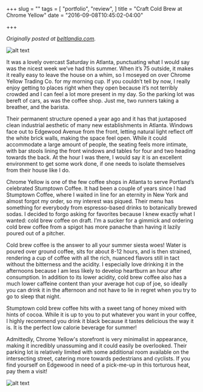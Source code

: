 +++
slug = ""
tags = [
  "portfolio",
  "review",
]
title = "Craft Cold Brew at Chrome Yellow"
date = "2016-09-08T10:45:02-04:00"

+++

<i>Originally posted at <a href="http://beltlandia.com/craft-cold-brew-at-chrome-yellow/">beltlandia.com</a>.</i>

![alt text](/images/chrome-yellow-1.jpg "Chrome Yellow Exterior")

It was a lovely overcast Saturday in Atlanta, punctuating what I would say was the nicest week we’ve had this summer. When it’s 75 outside, it makes it really easy to leave the house on a whim, so I moseyed on over Chrome Yellow Trading Co. for my morning cup. If you couldn’t tell by now, I really enjoy getting to places right when they open because it’s not terribly crowded and I can feel a lot more present in my day. So the parking lot was bereft of cars, as was the coffee shop. Just me, two runners taking a breather, and the barista.

Their permanent structure opened a year ago and it has that juxtaposed clean industrial aesthetic of many new establishments in Atlanta. Windows face out to Edgewood Avenue from the front, letting natural light reflect off the white brick walls, making the space feel open. While it could accommodate a large amount of people, the seating feels more intimate, with bar stools lining the front windows and tables for four and two heading towards the back. At the hour I was there, I would say it is an excellent environment to get some work done, if one needs to isolate themselves from their house like I do.

Chrome Yellow is one of the few coffee shops in Atlanta to serve Portland’s celebrated Stumptown Coffee. It had been a couple of years since I had Stumptown Coffee, where I waited in line for an eternity in New York and almost forgot my order, so my interest was piqued. Their menu has something for everybody from espresso-based drinks to botanically brewed sodas. I decided to forgo asking for favorites because I knew exactly what I wanted: cold brew coffee on draft. I’m a sucker for a gimmick and ordering cold brew coffee from a spigot has more panache than having it lazily poured out of a pitcher.

Cold brew coffee is the answer to all your summer siesta woes! Water is poured over ground coffee, sits for about 8-12 hours, and is then strained, rendering a cup of coffee with all the rich, nuanced flavors still in tact without the bitterness and the acidity. I especially love drinking it in the afternoons because I am less likely to develop heartburn an hour after consumption. In addition to its lower acidity, cold brew coffee also has a much lower caffeine content than your average hot cup of joe, so ideally you can drink it in the afternoon and not have to lie in regret when you try to go to sleep that night.

Stumptown cold brew coffee hits with a sweet tang of honey mixed with hints of cocoa. While it is up to you to put whatever you want in your coffee, I highly recommend you drink it black because it tastes delicious the way it is. It is the perfect low calorie beverage for summer!

Admittedly, Chrome Yellow's storefront is very minimalist in appearance, making it incredibly unassuming and it could easily be overlooked. Their parking lot is relatively limited with some additional room available on the intersecting street, catering more towards pedestrians and cyclists. If you find yourself on Edgewood in need of a pick-me-up in this torturous heat, pay them a visit!

![alt text](/images/chrome-yellow-2.jpg "Chrome Yellow Counter")
